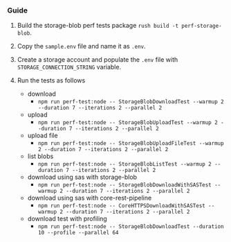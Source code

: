 ### Guide

1. Build the storage-blob perf tests package `rush build -t perf-storage-blob`.
2. Copy the `sample.env` file and name it as `.env`.
3. Create a storage account and populate the `.env` file with `STORAGE_CONNECTION_STRING` variable.
4. Run the tests as follows

   - download
     - `npm run perf-test:node -- StorageBlobDownloadTest --warmup 2 --duration 7 --iterations 2 --parallel 2`
   - upload
     - `npm run perf-test:node -- StorageBlobUploadTest --warmup 2 --duration 7 --iterations 2 --parallel 2`
   - upload file
     - `npm run perf-test:node -- StorageBlobUploadFileTest --warmup 2 --duration 7 --iterations 2 --parallel 2`
   - list blobs
     - `npm run perf-test:node -- StorageBlobListTest --warmup 2 --duration 7 --iterations 2 --parallel 2`
   - download using sas with storage-blob
     - `npm run perf-test:node -- StorageBlobDownloadWithSASTest --warmup 2 --duration 7 --iterations 2 --parallel 2`
   - download using sas with core-rest-pipeline
     - `npm run perf-test:node -- CoreHTTPSDownloadWithSASTest --warmup 2 --duration 7 --iterations 2 --parallel 2`
   - download test with profiling
     - `npm run perf-test:node -- StorageBlobDownloadTest --duration 10 --profile --parallel 64`
